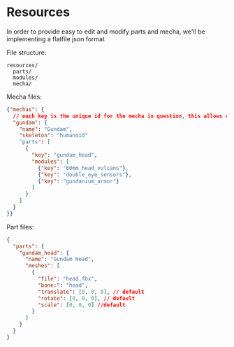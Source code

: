 
# Resources

In order to provide easy to edit and modify parts and mecha, we'll be implementing a flatfile json format

File structure:

```
resources/
  parts/
  modules/
  mecha/
```

Mecha files:

```json
{"mechas": {
  // each key is the unique id for the mecha in question, this allows overrides via mods
  "gundam": {
    "name": "Gundam",
    "skeleton": "humanoid"
    "parts": [
      {
        "key": "gundam_head",
        "modules": [
          {"key": "60mm_head_vulcans"},
          {"key": "double_eye_sensors"},
          {"key": "gundanium_armor"}
        ]
      }
    ]
  }
}}
```

Part files:

```json
{
  "parts": {
    "gundam_head": {
      "name": "Gundam Head",
      "meshes": [
        {
          "file": "head.fbx",
          "bone:": "head",
          "translate": [0, 0, 0], // default
          "rotate": [0, 0, 0], // default
          "scale": [0, 0, 0] //default
        }
      ]
    }
  }
}
```
